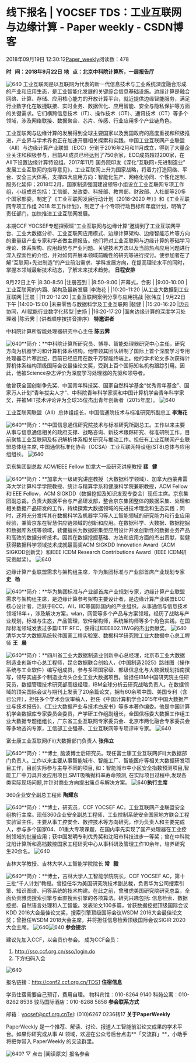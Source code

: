 
# 线下报名 | YOCSEF TDS：工业互联网与边缘计算 - Paper weekly - CSDN博客


2018年09月19日 12:30:12[Paper_weekly](https://me.csdn.net/c9Yv2cf9I06K2A9E)阅读数：478


**时   间：2018年9月22日**
**地   点：北京中科院计算所，一层报告厅**

![640](https://ss.csdn.net/p?https://mmbiz.qpic.cn/mmbiz_png/JP60Os9aSE71yJpTmyibn5U2s1go3av85icCiaiaJXYJeGEYMImtQlibOzSjHrpUusUZteQAXFqxMsibYjRXDG3RDP7w/640)
工业互联网是以互联网为代表的新一代信息技术与工业系统深度融合形成的产业和应用生态，是工业智能化发展的关键综合信息基础设施。边缘计算是融合网络、计算、存储、应用核心能力的开放计算平台，就近提供边缘智能服务，满足行业数字化在敏捷联接、实时业务、数据优化、应用智能、安全与隐私保护等方面的关键需求。它们横跨信息技术（IT）、操作技术（OT）、通讯技术（CT）等多个领域，涉及网络联接、数据聚合、芯片、传感、行业应用多个产业链角色。

工业互联网与边缘计算的发展得到全球主要国家以及我国政府的高度重视和积极推进，产业界与学术界也正在加速开展相关探索和实践。中国工业互联网产业联盟（AII）与边缘计算产业联盟（ECC）分别于2016年2月和11月成立，得到了大量企业关注和积极参与，目前AII成员已经达到了750余家，ECC成员超过200家，在AII下设置边缘计算特设组。2017年11月 国务院印发《深化“互联网+先进制造业” 发展工业互联网的指导意见》，工业互联网上升为国家战略，将着力打造网络、平台、安全三大体系，支撑四大应用方向：智能化生产、网络化协同、个性化定制、服务化延伸；2018年2月，国家制造强国建设领导小组设立工业互联网专项工作组，小组成员包括：工信部、发改委、科技部、教育部、财政部、人社部等20多个国家部委，制定了《工业互联网发展行动计划（2018-2020 年）》和《工业互联网专项工作组 2018 年工作计划》，制定了十个专项行动目标和年度计划，明确了责任部门，加快推进工业互联网发展。

本期CCF YOCSEF专题探索班“工业互联网与边缘计算”邀请到了工业互联网平台、工业大数据分析、工业互联网应用模式、边缘计算架构、边缘智能芯片等方向的重量级产业专家和学者做主题报告。他们将对工业互联网与边缘计算的基础学习理论、体系架构、应用趋势与产业问题、关键技术方法以及当前热点应用问题进行深入探索性的介绍，并对如何开展本领域前瞻性的研究等进行探讨。使参加者在了解“互联网+先进制造”的产业前沿需求、学科发展方向，在提高理论水平的同时，掌握本领域最新技术动态，了解未来技术趋势。
**日程安排**

9月22日上午
|8:30-8:50
|注册签到
|
|8:50-9:00
|开幕式，合影
|
|9:00-10:00
|工业互联网的内涵、架构及最新发展
|李海花
|
|10:20-11:20
|从工业大数据到工业互联网
|王晨
|
|11:20-12:20
|工业互联网案例分享与应用挑战
|张伟立
|
9月22日下午
|14:00-15:00
|未来零售与数据科学及工业互联网
|裴健
|
|15:20-16:20
|边云协同，AII赋能行业数字化转型
|史扬
|
|16:20-17:20
|面向边缘计算的深度学习处理器
|陈云霁
|
(讲者顺序按拼音排序）
**特邀讲者**


中科院计算所智能处理器研究中心主任
**陈云霁**

![640](https://ss.csdn.net/p?https://mmbiz.qpic.cn/mmbiz_jpg/JP60Os9aSE71yJpTmyibn5U2s1go3av85YVPMtI3drbrBRTSpwNvtBkiclVKCIODuSIvTQcthHSFlMUursVgm5fg/640)**简介：**中科院计算所研究员、博导、智能处理器研究中心主任，研究方向为机器学习和计算机体系结构。他带领其团队研制了国际上首个深度学习专用处理器芯片寒武纪，目前已经应用在数千万智能终端上。他的学术论文多次获得计算机体系结构顶级国际会议最佳论文奖，受到上百个国际知名机构跟踪引用。因此，他被Science杂志评价为深度学习处理器的先驱和领导者。

他曾获全国创新争先奖、中国青年科技奖、国家自然科学基金“优秀青年基金”、国家万人计划“青年拔尖人才”、中科院青年科学家奖和中国计算机学会青年科学家奖，并被MIT技术评论评为全球35位杰出青年创新者（2015年度）。
![640](https://ss.csdn.net/p?https://mmbiz.qpic.cn/mmbiz_jpg/JP60Os9aSE71yJpTmyibn5U2s1go3av85LReQtJXhdqTXa68EeL3bWDDV8XzFPGoibIeGVrNeN7OFF0ib1qvMaYSA/640)

工业互联网联盟（AII）总体组组长，中国信通院技术与标准研究所副总工
**李海花**

![640](https://ss.csdn.net/p?https://mmbiz.qpic.cn/mmbiz_png/JP60Os9aSE71yJpTmyibn5U2s1go3av85e45PCUkJ07icib850oU68VoJ9icI9uUpUqKDluVzmcF6WUJ1D35U3TYHw/640)**简介：**中国信息通信研究院技术与标准研究所副总工。工作以来主要从事与信息通信相关的政府支撑、战略咨询、新技术跟踪研究、标准研制工作，目前聚焦工业互联网及标识解析体系相关研究与推动工作。担任有工业互联网产业联盟总体组主席, 中国通信标准化协会（CCSA）工业互联网特设组(ST8)总体与应用组组长。
![640](https://ss.csdn.net/p?https://mmbiz.qpic.cn/mmbiz_jpg/JP60Os9aSE71yJpTmyibn5U2s1go3av85LReQtJXhdqTXa68EeL3bWDDV8XzFPGoibIeGVrNeN7OFF0ib1qvMaYSA/640)

京东集团副总裁 ACM/IEEE Fellow 加拿大一级研究讲座教授
**裴   健**

![640](https://ss.csdn.net/p?https://mmbiz.qpic.cn/mmbiz_png/JP60Os9aSE71yJpTmyibn5U2s1go3av85Z0SSFpPW92sfUIL09VoJXL3MpdTWoURmx4p6kQgSN5JuxkCDnuuQiag/640)**简介：**加拿大一级研究讲座教授（大数据科学领域）、加拿大西蒙弗雷泽大学计算科学学院教授、统计与精算学系和健康科学院兼职教授，ACM Fellow和IEEE Fellow，ACM SIGKDD（数据挖掘及知识发现专委会）现任主席。京东集团副总裁，负责大数据平台与产品研发部，整合京东集团整体的数据采集、处理和相关数据产品研发的工作，持续探索大数据领域的先进技术理念和生态实践；同时，还将充分发挥其在数据科学及机器学习等人工智能领域的研究能力和行业应用经验，兼管京东在智慧供应链领域的创新和应用。在数据科学、大数据、数据挖掘和数据库系统等领域，裴健擅长为数据密集型应用设计开发创新性的数据业务产品和高效的数据分析技术。因其在数据挖掘基础、方法和应用方面的杰出贡献，裴健获得数据科学领域技术成就最高奖ACM SIGKDD Innovation Award（ACM SIGKDD创新奖）和IEEE ICDM Research Contributions Award（IEEE ICDM研究贡献奖）。
![640](https://ss.csdn.net/p?https://mmbiz.qpic.cn/mmbiz_jpg/JP60Os9aSE71yJpTmyibn5U2s1go3av85LReQtJXhdqTXa68EeL3bWDDV8XzFPGoibIeGVrNeN7OFF0ib1qvMaYSA/640)

边缘计算产业联盟需求与架构组主席，华为集团标准与产业部首席产业规划专家
**史   杨**

![640](https://ss.csdn.net/p?https://mmbiz.qpic.cn/mmbiz_png/JP60Os9aSE71yJpTmyibn5U2s1go3av850kS8Yt7JFiaibVTYjIicXJkNvUeAxpBTf9cnQlztwhItFF4zE88ibWPZfg/640)**简介：**华为集团标准与产业部首席产业规划专家，边缘计算产业联盟需求与架构组主席，是边缘计算参考架构主要设计者，是边缘计算产业联盟ECC核心设计者，活跃于ECC，AII，IIC等国际国内的产业组织。从事通信与信息技术领域16年+，涉及解决方案，wlan，网管等多个产品与方案领域，经历了战略与产业规划，标准与生态，产品管理，软件架构师，系统架构师等多个角色实践。在国际标准领域发表过多篇IETF RFC，获得过IEEE802.11WG的杰出贡献奖。
![640](https://ss.csdn.net/p?https://mmbiz.qpic.cn/mmbiz_jpg/JP60Os9aSE71yJpTmyibn5U2s1go3av85LReQtJXhdqTXa68EeL3bWDDV8XzFPGoibIeGVrNeN7OFF0ib1qvMaYSA/640)
清华大学大数据系统软件国家工程实验室、数据科学研究院工业大数据中心总工程师
**王   晨**

![640](https://ss.csdn.net/p?https://mmbiz.qpic.cn/mmbiz_jpg/JP60Os9aSE71yJpTmyibn5U2s1go3av85ykU1y4tqg7dNg2RCfziaMwj8TKMicVsSt7t5C9rtJZ26VJQGVahg615A/640)**简介：**四川省工业大数据制造业创新中心总经理，北京市工业大数据制造业创新中心总工程师，昆仑数据联合创始人，《中国制造2025》路线图（操作系统与工业软件）编写组成员，参与多项国家级、部级信息化与大数据规划指南撰写，领导实施多个制造业龙头企业工业大数据项目。曾担任IBM中国研究院主任研究员，数据管理技术研究部高级经理，IBM全球分析云研究战略负责人。在数据领域的顶尖国际会议与期刊上发表了20余篇论文，拥有60余项中国、美国专利（含已公开），担任多个学术会议审稿人，担任《中国计算机学会2015年中国大数据产业与技术报告》、《工业大数据产业与技术白皮书》等多本著作编委。他是中国计算机学会数据库专家委员会委员，产学研工作组副组长，全国信标委大数据工作组工业大数据专题组组长，广东省工业互联网专家委员会、北京市两化融合专家委员会等多地咨询专家，工信部工业强基、工业互联网等专项评审专家。
![640](https://ss.csdn.net/p?https://mmbiz.qpic.cn/mmbiz_jpg/JP60Os9aSE71yJpTmyibn5U2s1go3av85LReQtJXhdqTXa68EeL3bWDDV8XzFPGoibIeGVrNeN7OFF0ib1qvMaYSA/640)

富士康工业互联网(Fii)大数据部门负责人
**张伟立**

![640](https://ss.csdn.net/p?https://mmbiz.qpic.cn/mmbiz_png/JP60Os9aSE71yJpTmyibn5U2s1go3av85AibdPeZ57QhL9VGEmWD81jq7ic8JgosUCBZGZJCCk79kZW8rxlduJfQg/640)**简介：**博士, 脑波博士后研究员。现任富士康工业互联网(Fii)大数据部门负责人。工作以来主要从事智能城市、智能工厂、智能医疗等相关大数据研发项目工作，目前实际参与主导不同的项目, 如：智能城市中小区安全指数预测项目,智能工厂中刀具开发应用项目,SMT吸嘴抛料率寿命预测, 在实际项目过程中,发现各类实际现场问题,并针对商业方向提出痛点与解决方案。
![640](https://ss.csdn.net/p?https://mmbiz.qpic.cn/mmbiz_jpg/JP60Os9aSE71yJpTmyibn5U2s1go3av85LReQtJXhdqTXa68EeL3bWDDV8XzFPGoibIeGVrNeN7OFF0ib1qvMaYSA/640)**执行主席**



360企业安全副总工程师
**陶耀东**

![640](https://ss.csdn.net/p?https://mmbiz.qpic.cn/mmbiz_jpg/JP60Os9aSE71yJpTmyibn5U2s1go3av85g2DJN94grhWmShqEMCvG6qGx3aOkYicwPLY35ek6fuEdMspz9357l6g/640)**简介：**博士，研究员，CCF YOCSEF AC，工业互联网产业联盟安全组执行主席。现任360企业安全副总工程师、工业控制系统安全国家地方联合工程实验室主任，主要从事工控安全、数控技术等方向研究，作为负责人和主要完成人，参与多个国家04、01重大专项课题，在国内率先实现了国产处理器在工业控制领域的批量应用；获中国发明专利优秀奖和沈阳市科技进步一等奖；曾在中科院沈阳计算所和高档数控国家工程研究中心从事科研及管理工作10余年，培养研究生20余名。
![640](https://ss.csdn.net/p?https://mmbiz.qpic.cn/mmbiz_jpg/JP60Os9aSE71yJpTmyibn5U2s1go3av85LReQtJXhdqTXa68EeL3bWDDV8XzFPGoibIeGVrNeN7OFF0ib1qvMaYSA/640)

吉林大学教授、吉林大学人工智能学院院长
**常   毅**

![640](https://ss.csdn.net/p?https://mmbiz.qpic.cn/mmbiz_jpg/JP60Os9aSE71yJpTmyibn5U2s1go3av85tUHjdGTVCdxGfQBE8zNZbk9mCKMthdEB9RQ43sqL6K1ZrDdNrfxcXw/640)**简介：**博士，吉林大学人工智能学院院长，CCF YOCSEF AC，第十三批“千人计划”教授。曾担任华为美国研究院技术副总裁，负责华为公司搜索引擎、知识图谱、问答系统的技术构建。在此之前，曾雅虎美国研究院研究总监，全面负责雅虎搜索引擎与垂直搜索引擎的各项算法。研究兴趣包括: 信息检索、数据挖掘、自然语言处理和人工智能。发表论文100多篇，曾获数据挖掘顶级国际会议KDD 2016大会最佳论文奖，搜索引擎顶级国际会议WSDM 2016大会最佳论文奖；曾担任WSDM 2018大会主席，并将担任信息检索顶级国际会议SIGIR 2020大会主席。
![640](https://ss.csdn.net/p?https://mmbiz.qpic.cn/mmbiz_jpg/JP60Os9aSE71yJpTmyibn5U2s1go3av85LReQtJXhdqTXa68EeL3bWDDV8XzFPGoibIeGVrNeN7OFF0ib1qvMaYSA/640)![640](https://ss.csdn.net/p?https://mmbiz.qpic.cn/mmbiz_png/JP60Os9aSE71yJpTmyibn5U2s1go3av851ianKatVbicT73cyL7PrqlxsC6OpLKFdaUImZtmlL1OHMnFtLAiaZqNnA/640)
**参会提示**

建议先加入CCF，以会员价参会。
成为CCF会员：
1. http://sso.ccf.org.cn/sso/login.do
2. 下方扫码入会

![640](https://ss.csdn.net/p?https://mmbiz.qpic.cn/mmbiz_jpg/JP60Os9aSE71yJpTmyibn5U2s1go3av85M1LicqjnmfluDmVJnp2icfoibqVLqctObGYdp7LDOzOEtW4qSYK3cCPMA/640)

报名链接：http://conf2.ccf.org.cn/TDS1
**住宿信息**

学员住宿需要自己预订，费用自理。
物科宾馆：010-8264 9140
科苑公寓：010-8262 8538
骏马国际酒店：010-8288 5858
**参会联系方式**

邮箱：yocsef@ccf.org.cnTel: (010)6267 0236转17
**关于PaperWeekly**

PaperWeekly 是一个推荐、解读、讨论、报道人工智能前沿论文成果的学术平台。如果你研究或从事 AI 领域，欢迎在公众号后台点击**「交流群」**，小助手将把你带入 PaperWeekly 的交流群里。

![640?](https://ss.csdn.net/p?https://mmbiz.qpic.cn/mmbiz_gif/VBcD02jFhgl9qrwuXS7D8F2ZLyZNmqfWibCVlSbGBVCrd80blia0iaiaKuVk5p1tWP8tCaIiaYxiaQwiacIOlu9yOw6Mg/640?)
▽ 点击 |阅读原文| 报名参会


